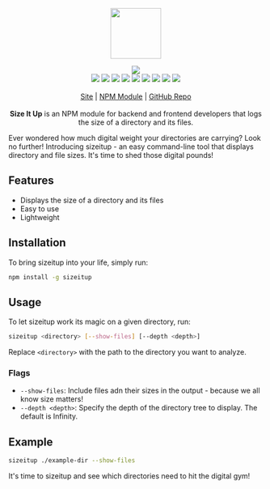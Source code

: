 <p align="center">
  <a href="https://cdn.itwcreativeworks.com/assets/itw-creative-works/images/logo/itw-creative-works-brandmark-black-x.svg">
    <img src="https://cdn.itwcreativeworks.com/assets/itw-creative-works/images/logo/itw-creative-works-brandmark-black-x.svg" width="100px">
  </a>
</p>

<p align="center">
  <img src="https://img.shields.io/github/package-json/v/itw-creative-works/sizeitup.svg">
  <br>
  <img src="https://img.shields.io/librariesio/release/npm/sizeitupto.svg">
  <img src="https://img.shields.io/bundlephobia/min/sizeitup.svg">
  <img src="https://img.shields.io/codeclimate/maintainability-percentage/itw-creative-works/sizeitup.svg">
  <img src="https://img.shields.io/npm/dm/sizeitup.svg">
  <img src="https://img.shields.io/node/v/sizeitup.svg">
  <img src="https://img.shields.io/website/https/itwcreativeworks.com.svg">
  <img src="https://img.shields.io/github/license/itw-creative-works/sizeitup.svg">
  <img src="https://img.shields.io/github/contributors/itw-creative-works/sizeitup.svg">
  <img src="https://img.shields.io/github/last-commit/itw-creative-works/sizeitup.svg">
  <br>
  <br>
  <a href="https://itwcreativeworks.com">Site</a> | <a href="https://www.npmjs.com/package/sizeitup">NPM Module</a> | <a href="https://github.com/itw-creative-works/sizeitup">GitHub Repo</a>
  <br>
  <br>
  <strong>Size It Up</strong> is an NPM module for backend and frontend developers that logs the size of a directory and its files.
</p>

Ever wondered how much digital weight your directories are carrying? Look no further! Introducing sizeitup - an easy command-line tool that displays directory and file sizes. It's time to shed those digital pounds!

## Features
* Displays the size of a directory and its files
* Easy to use
* Lightweight

## Installation

To bring sizeitup into your life, simply run:

```bash
npm install -g sizeitup
```


## Usage

To let sizeitup work its magic on a given directory, run:

```bash
sizeitup <directory> [--show-files] [--depth <depth>]
```
Replace `<directory>` with the path to the directory you want to analyze.

### Flags
* `--show-files`: Include files adn their sizes in the output - because we all know size matters!
* `--depth <depth>`: Specify the depth of the directory tree to display. The default is Infinity.

## Example
```bash
sizeitup ./example-dir --show-files
```

It's time to sizeitup and see which directories need to hit the digital gym!

